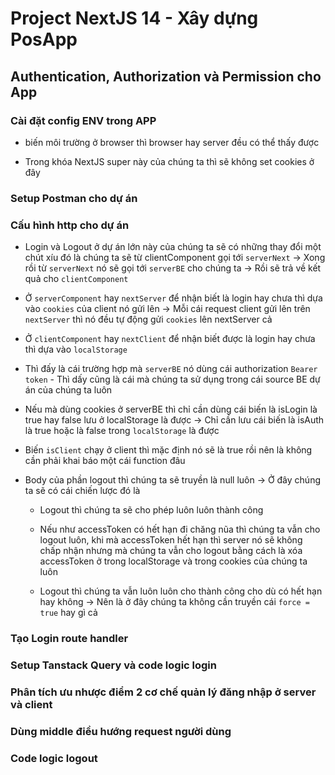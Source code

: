 # Project NextJS 14 - Xây dựng PosApp

## Authentication, Authorization và Permission cho App

### Cài đặt config ENV trong APP

- biến môi trường ở browser thì browser hay server đều có thể thấy được

- Trong khóa NextJS super này của chúng ta thì sẽ không set cookies ở đây

### Setup Postman cho dự án

### Cấu hình http cho dự án

- Login và Logout ở dự án lớn này của chúng ta sẽ có những thay đổi một chút xíu đó là chúng ta sẽ từ clientComponent gọi tới `serverNext` -> Xong rồi từ `serverNext` nó sẽ gọi tới `serverBE` cho chúng ta -> Rồi sẽ trả về kết quả cho `clientComponent`

- Ở `serverComponent` hay `nextServer` để nhận biết là login hay chưa thì dựa vào `cookies` của client nó gửi lên -> Mỗi cái request client gửi lên trên `nextServer` thì nó đều tự động gửi `cookies` lên nextServer cả

- Ở `clientComponent` hay `nextClient` để nhận biết được là login hay chưa thì dựa vào `localStorage`

- Thì đấy là cái trường hợp mà `serverBE` nó dùng cái authorization `Bearer token` - Thì dấy cũng là cái mà chúng ta sử dụng trong cái source BE dự án của chúng ta luôn

- Nếu mà dùng cookies ở serverBE thì chỉ cần dùng cái biến là isLogin là true hay false lưu ở localStorage là được -> Chỉ cần lưu cái biến là isAuth là true hoặc là false trong `localStorage` là được

- Biến `isClient` chạy ở client thì mặc định nó sẽ là true rồi nên là không cần phải khai báo một cái function đâu

- Body của phần logout thì chúng ta sẽ truyền là null luôn -> Ở đây chúng ta sẽ có cái chiến lược đó là

  - Logout thì chúng ta sẽ cho phép luôn luôn thành công

  - Nếu như accessToken có hết hạn đi chăng nũa thì chúng ta vẫn cho logout luôn, khi mà accessToken hết hạn thì server nó sẽ không chấp nhận nhưng mà chúng ta vẫn cho logout bằng cách là xóa accessToken ở trong localStorage và trong cookies của chúng ta luôn

  - Logout thì chúng ta vẫn luôn luôn cho thành công cho dù có hết hạn hay không -> Nên là ở đây chúng ta không cần truyền cái `force = true` hay gì cả

### Tạo Login route handler

### Setup Tanstack Query và code logic login

### Phân tích ưu nhược điểm 2 cơ chế quản lý đăng nhập ở server và client

### Dùng middle điều hướng request người dùng

### Code logic logout
